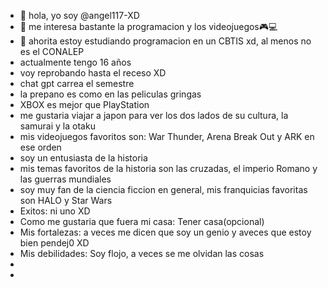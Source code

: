 - 👋 hola, yo soy @angel117-XD
- 👀 me interesa bastante la programacion y los videojuegos🎮💻
- 🌱 ahorita estoy estudiando programacion en un CBTIS xd, al menos no es el CONALEP
- actualmente tengo 16 años
- voy reprobando hasta el receso XD
- chat gpt carrea el semestre
- la prepano es como en las peliculas gringas
- XBOX es mejor que PlayStation
- me gustaria viajar a japon para ver los dos lados de su cultura, la samurai y la otaku
- mis videojuegos favoritos son: War Thunder, Arena Break Out y ARK en ese orden
- soy un entusiasta de la historia
- mis temas favoritos de la historia son las cruzadas, el imperio Romano y las guerras mundiales
- soy muy fan de la ciencia ficcion en general, mis franquicias favoritas son HALO y Star Wars
- Exitos: ni uno XD
- Como me gustaria que fuera mi casa: Tener casa(opcional)
- Mis fortalezas: a veces me dicen que soy un genio y aveces que estoy bien pendej0 XD
- Mis debilidades: Soy flojo, a veces se me olvidan las cosas
- 
- 

<!---
angel117-XD/angel117-XD is a ✨ special ✨ repository because its `README.md` (this file) appears on your GitHub profile.
You can click the Preview link to take a look at your changes.
--->
